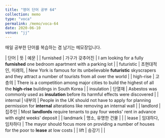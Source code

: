 ```yaml
---
title: "영어 단어 공부 64"
collection: memo
type: "voca"
permalink: /memo/voca-64
date: 2020-06-10
venue: "jj"
---
```


매일 공부한 단어를 복습하는 겸 남기는 메모장입니다.

| 단어 | 뜻 | 예문 |
| furnished | 가구가 갖추어진 | I am looking for a fully **furnished** one bedroom apartment with a parking lot |
| futuristic | 초현대적인, 미래의, | New York is famous for its unbelievable **futuristic** skyscrapers and they attract a number of tourists from all over the world |
| high-rise | 고층의 | There is a competition among major cities to build the highest of all the **high-rise** buildings in South Korea |
| insulation | 단열재 | Asbestos was commonly used as **insulation** before its harmful effects were discovered |
| internal | 내부의 | People in the UK should not have to apply for planning permission for **internal** alterations like removing an internal wall |
| landlord | 집주인 | Most **landlords** require tenants to pay four weeks' rent in advance with eight weeks' deposit |
| landmark | 명소, 유명한 건물 |  |
| lease | 임대하다, 임차하다 | The mayor should focus more on providing a number of houses for the poor to **lease** at low costs |
| lift | 승강기 |  |





















